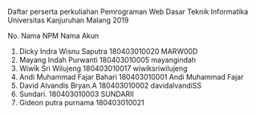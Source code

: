 Daftar perserta perkuliahan
Pemrograman Web Dasar
Teknik Informatika
Universitas Kanjuruhan Malang
2019

No.  Nama                     NPM                  Nama Akun
1. Dicky Indra Wisnu Saputra  180403010020         MARW00D
2. Mayang Indah Purwanti      180403010005         mayangindah
3. Wiwik Sri Wilujeng         180403010017         wiwiksriwilujeng
4. Andi Muhammad Fajar Bahari 180403010001         Andi Muhammad Fajar
5. David Alvandis Bryan.A     180403010002         davidalvandiSS
6. Sundari.                   180403010003         SUNDARII             
9. Gideon putra purnama       180403010021
